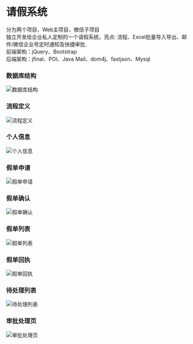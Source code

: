 # 请假系统
分为两个项目，Web主项目，微信子项目  
独立开发给企业私人定制的一个请假系统，亮点: 流程、Excel批量导入导出、邮件/微信企业号定时通知及快捷审批.  
前端架构：jQuery、Bootstrap  
后端架构：jfinal、POI、Java Mail、dom4j、fastjson、Mysql 

### 数据库结构
![数据库结构](https://raw.githubusercontent.com/iUndeined/leave_sys/master/samples/database_structure.jpg)  
### 流程定义
![流程定义](https://raw.githubusercontent.com/iUndeined/leave_sys/master/samples/processes_add.jpg)  
### 个人信息
![个人信息](https://raw.githubusercontent.com/iUndeined/leave_sys/master/samples/personal_information.jpg)  
### 假单申请
![假单申请](https://raw.githubusercontent.com/iUndeined/leave_sys/master/samples/leave_apply.jpg)  
### 假单确认
![假单确认](https://raw.githubusercontent.com/iUndeined/leave_sys/master/samples/leave_confirm.jpg)  
### 假单列表
![假单列表](https://raw.githubusercontent.com/iUndeined/leave_sys/master/samples/leave_list.jpg)  
### 假单回执
![假单回执](https://raw.githubusercontent.com/iUndeined/leave_sys/master/samples/leave_result.jpg)  
### 待处理列表
![待处理列表](https://raw.githubusercontent.com/iUndeined/leave_sys/master/samples/task_list.jpg)  
### 审批处理页
![审批处理页](https://raw.githubusercontent.com/iUndeined/leave_sys/master/samples/processes_do.jpg)  

